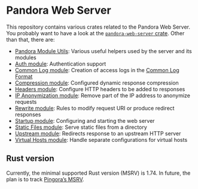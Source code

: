 # Pandora Web Server

This repository contains various crates related to the Pandora Web Server. You probably want to
have a look at the [`pandora-web-server` crate](../../tree/main/pandora-web-server). Other than
that, there are:

* [Pandora Module Utils](../../tree/main/pandora-module-utils): Various useful helpers used by the
  server and its modules
* [Auth module](../../tree/main/auth-module): Authentication support
* [Common Log module](../../tree/main/common-log-module): Creation of access logs in the [Common
  Log Format](https://en.wikipedia.org/wiki/Common_Log_Format)
* [Compression module](../../tree/main/compression-module): Configured dynamic response compression
* [Headers module](../../tree/main/headers-module): Configure HTTP headers to be added to responses
* [IP Anonymization module](../../tree/main/ip-anonymization-module): Remove part of the IP address
  to anonymize requests
* [Rewrite module](../../tree/main/rewrite-module): Rules to modify request URI or produce
  redirect responses
* [Startup module](../../tree/main/static-files-module): Configuring and starting the web server
* [Static Files module](../../tree/main/static-files-module): Serve static files from a directory
* [Upstream module](../../tree/main/upstream-module): Redirects response to an upstream HTTP server
* [Virtual Hosts module](../../tree/main/virtual-hosts-module): Handle separate configurations for
  virtual hosts

## Rust version

Currently, the minimal supported Rust version (MSRV) is 1.74. In future, the plan is to track
[Pingora’s MSRV](https://github.com/cloudflare/pingora/?tab=readme-ov-file#rust-version).
